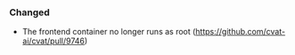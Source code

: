### Changed

- The frontend container no longer runs as root
  (<https://github.com/cvat-ai/cvat/pull/9746>)
